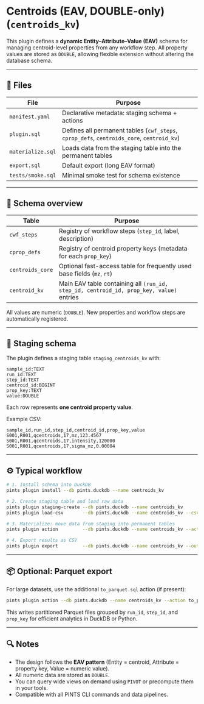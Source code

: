 # Centroids (EAV, DOUBLE-only) (`centroids_kv`)

This plugin defines a **dynamic Entity–Attribute–Value (EAV)** schema for managing centroid-level properties from any workflow step. All property values are stored as `DOUBLE`, allowing flexible extension without altering the database schema.

---

## 📁 Files

| File | Purpose |
|------|----------|
| `manifest.yaml` | Declarative metadata: staging schema + actions |
| `plugin.sql` | Defines all permanent tables (`cwf_steps`, `cprop_defs`, `centroids_core`, `centroid_kv`) |
| `materialize.sql` | Loads data from the staging table into the permanent tables |
| `export.sql` | Default export (long EAV format) |
| `tests/smoke.sql` | Minimal smoke test for schema existence |

---

## 🧱 Schema overview

| Table | Purpose |
|--------|----------|
| `cwf_steps` | Registry of workflow steps (`step_id`, label, description) |
| `cprop_defs` | Registry of centroid property keys (metadata for each `prop_key`) |
| `centroids_core` | Optional fast-access table for frequently used base fields (`mz`, `rt`) |
| `centroid_kv` | Main EAV table containing all `(run_id, step_id, centroid_id, prop_key, value)` entries |

All values are numeric (`DOUBLE`). New properties and workflow steps are automatically registered.

---

## 🧩 Staging schema

The plugin defines a staging table `staging_centroids_kv` with:

```
sample_id:TEXT
run_id:TEXT
step_id:TEXT
centroid_id:BIGINT
prop_key:TEXT
value:DOUBLE
```

Each row represents **one centroid property value**.

Example CSV:

```csv
sample_id,run_id,step_id,centroid_id,prop_key,value
S001,R001,qcentroids,17,mz,123.4567
S001,R001,qcentroids,17,intensity,120000
S001,R001,qcentroids,17,sigma_mz,0.00004
```

---

## ⚙️ Typical workflow

```bash
# 1. Install schema into DuckDB
pints plugin install --db pints.duckdb --name centroids_kv

# 2. Create staging table and load raw data
pints plugin staging-create --db pints.duckdb --name centroids_kv
pints plugin load-csv       --db pints.duckdb --name centroids_kv --csv example.csv

# 3. Materialize: move data from staging into permanent tables
pints plugin action         --db pints.duckdb --name centroids_kv --action materialize

# 4. Export results as CSV
pints plugin export         --db pints.duckdb --name centroids_kv --out centroids_kv.csv
```

---

## 📦 Optional: Parquet export

For large datasets, use the additional `to_parquet.sql` action (if present):

```bash
pints plugin action --db pints.duckdb --name centroids_kv --action to_parquet
```

This writes partitioned Parquet files grouped by `run_id`, `step_id`, and `prop_key` for efficient analytics in DuckDB or Python.

---

## 🔍 Notes

- The design follows the **EAV pattern** (Entity = centroid, Attribute = property key, Value = numeric value).
- All numeric data are stored as `DOUBLE`.
- You can query wide views on demand using `PIVOT` or precompute them in your tools.
- Compatible with all PINTS CLI commands and data pipelines.